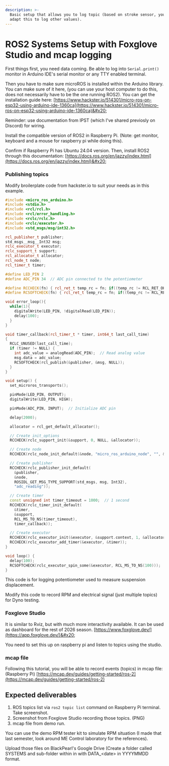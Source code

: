 ```yaml
---
description: >-
  Basic setup that allows you to log topic (based on stroke sensor, you can
  adapt this to log other values).
---
```


# ROS2 Systems Setup with Foxglove Studio and mcap logging

First things first, you need data coming. Be able to log into `Serial.print()` monitor in Arduino IDE's serial monitor or any TTY enabled terminal.

Then you have to make sure microROS is installed within the Arduino library. You can make sure of it here, (you can use your host computer to do this, does not necessarily have to be the one running ROS2). You can get the installation guide here: [https://www.hackster.io/514301/micro-ros-on-esp32-using-arduino-ide-1360ca](https://www.hackster.io/514301/micro-ros-on-esp32-using-arduino-ide-1360ca)&#x20;

Reminder: use documentation from IPST (which I've shared previosly on Discord) for wiring.

Install the compatible version of ROS2 in Raspberry Pi. (Note: get monitor, keyboard and a mouse for raspberry pi while doing this).

Confirm if Raspberry Pi has Ubuntu 24.04 version. Then, install ROS2 through this documentation: [https://docs.ros.org/en/jazzy/index.html](https://docs.ros.org/en/jazzy/index.html)&#x20;

### Publishing topics

Modify broilerplate code from hackster.io to suit your needs as in this example.

```cpp
#include <micro_ros_arduino.h>
#include <stdio.h>
#include <rcl/rcl.h>
#include <rcl/error_handling.h>
#include <rclc/rclc.h>
#include <rclc/executor.h>
#include <std_msgs/msg/int32.h>

rcl_publisher_t publisher;
std_msgs__msg__Int32 msg;
rclc_executor_t executor;
rclc_support_t support;
rcl_allocator_t allocator;
rcl_node_t node;
rcl_timer_t timer;

#define LED_PIN 2
#define ADC_PIN 34  // ADC pin connected to the potentiometer

#define RCCHECK(fn) { rcl_ret_t temp_rc = fn; if((temp_rc != RCL_RET_OK)){error_loop();}}
#define RCSOFTCHECK(fn) { rcl_ret_t temp_rc = fn; if((temp_rc != RCL_RET_OK)){}}

void error_loop(){
  while(1){
    digitalWrite(LED_PIN, !digitalRead(LED_PIN));
    delay(100);
  }
}

void timer_callback(rcl_timer_t * timer, int64_t last_call_time)
{  
  RCLC_UNUSED(last_call_time);
  if (timer != NULL) {
    int adc_value = analogRead(ADC_PIN);  // Read analog value
    msg.data = adc_value;
    RCSOFTCHECK(rcl_publish(&publisher, &msg, NULL));
  }
}

void setup() {
  set_microros_transports();

  pinMode(LED_PIN, OUTPUT);
  digitalWrite(LED_PIN, HIGH);  

  pinMode(ADC_PIN, INPUT);  // Initialize ADC pin

  delay(2000);

  allocator = rcl_get_default_allocator();

  // Create init_options
  RCCHECK(rclc_support_init(&support, 0, NULL, &allocator));

  // Create node
  RCCHECK(rclc_node_init_default(&node, "micro_ros_arduino_node", "", &support));

  // Create publisher
  RCCHECK(rclc_publisher_init_default(
    &publisher,
    &node,
    ROSIDL_GET_MSG_TYPE_SUPPORT(std_msgs, msg, Int32),
    "adc_reading"));

  // Create timer
  const unsigned int timer_timeout = 1000;  // 1 second
  RCCHECK(rclc_timer_init_default(
    &timer,
    &support,
    RCL_MS_TO_NS(timer_timeout),
    timer_callback));

  // Create executor
  RCCHECK(rclc_executor_init(&executor, &support.context, 1, &allocator));
  RCCHECK(rclc_executor_add_timer(&executor, &timer));
}

void loop() {
  delay(100);
  RCSOFTCHECK(rclc_executor_spin_some(&executor, RCL_MS_TO_NS(100)));
}
```

This code is for logging potentiometer used to measure suspension displacement.

Modify this code to record RPM and electrical signal (just multiple topics) for Dyno testing.

### Foxglove Studio

It is similar to Rviz, but with much more interactivity available. It can be used as dashboard for the rest of 2026 season. [https://www.foxglove.dev/](https://app.foxglove.dev/)&#x20;

You need to set this up on raspberry pi and listen to topics using the studio.

### mcap file

Following this tutorial, you will be able to record events (topics) in mcap file: (Raspberry Pi) [https://mcap.dev/guides/getting-started/ros-2](https://mcap.dev/guides/getting-started/ros-2)

## Expected deliverables

1. ROS topics list via `ros2 topic list` command on Raspberry Pi terminal. Take screenshot.
2. Screenshot from Foxglove Studio recording those topics. (PNG)
3. mcap file from demo run.

You can use the demo RPM tester kit to simulate RPM situation (I made that last semester, look around ME Control laboratory for the references).&#x20;

Upload those files on BlackPearl's Google Drive (Create a folder called SYSTEMS and sub-folder within in with DATA\_\<date> in YYYYMMDD format.

